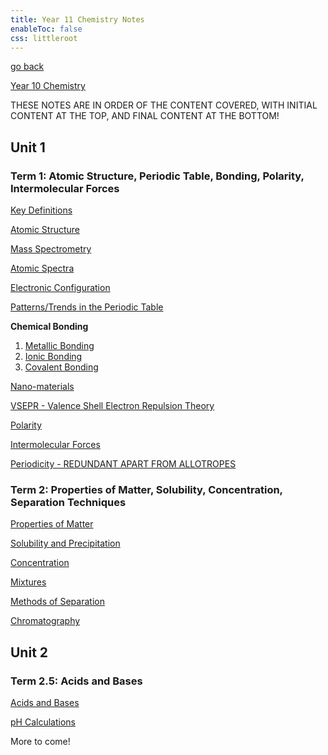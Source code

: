 ```yaml
---
title: Year 11 Chemistry Notes
enableToc: false
css: littleroot
---
```


[go back](Subjects.md)

[Year 10 Chemistry](10Subjects/10Chemistry.md)

THESE NOTES ARE IN ORDER OF THE CONTENT COVERED, WITH INITIAL CONTENT AT THE TOP, AND FINAL CONTENT AT THE BOTTOM!

## Unit 1

### Term 1: Atomic Structure, Periodic Table, Bonding, Polarity, Intermolecular Forces

[Key Definitions](11Chemistry/Definitions.md)

[Atomic Structure](11Chemistry/AtomicStructure.md)

[Mass Spectrometry](11Chemistry/MassSpectrometry.md)

[Atomic Spectra](11Chemistry/AtomicSpectra.md)

[Electronic Configuration](11Chemistry/ElectronicConfig.md)

[Patterns/Trends in the Periodic Table](11Chemistry/Patterns.md)

**Chemical Bonding**
1. [Metallic Bonding](11Chemistry/metal.md) 
2. [Ionic Bonding](11Chemistry/ionic.md)
3. [Covalent Bonding](11Chemistry/covalent)

[Nano-materials](11Chemistry/Nanomaterials.md)

[VSEPR - Valence Shell Electron Repulsion Theory](11Chemistry/VSEPR.md)

[Polarity](11Chemistry/Polarity.md)

[Intermolecular Forces](11Chemistry/IntermolecularForces.md)

[Periodicity - REDUNDANT APART FROM ALLOTROPES](11Chemistry/Periodicity.md)

### Term 2: Properties of Matter, Solubility, Concentration, Separation Techniques

[Properties of Matter](11Chemistry/PropertiesofMatter.md)

[Solubility and Precipitation](11Chemistry/SolubilityPrecipitation.md)

[Concentration](11Chemistry/Concentration.md)

[Mixtures](11Chemistry/Mixtures.md)

[Methods of Separation](11Chemistry/MethodsOfSeparation.md)

[Chromatography](11Chemistry/Chromatography.md)

## Unit 2

### Term 2.5: Acids and Bases

[Acids and Bases](11Chemistry/AcidsandBases.md)

[pH Calculations](11Chemistry/pHCalculations.md)

More to come!